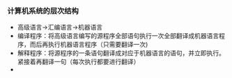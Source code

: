 ### 计算机系统的层次结构

+ 高级语言->汇编语言->机器语言
+ 编译程序：将高级语言编写的源程序全部语句执行一次全部翻译成机器语言程序，而后再执行机器语言程序（只需要翻译一次)
+ 解释程序：将源程序的一条语句翻译成对应于机器语言的语句，并立即执行。紧接着再翻译一句（每次执行都要进行翻译）
+ 